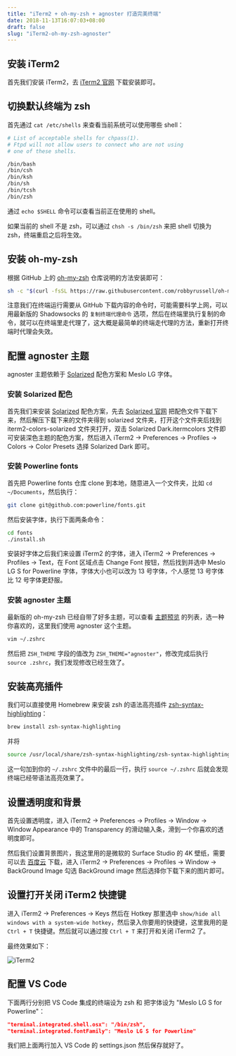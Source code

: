 ```yaml
---
title: "iTerm2 + oh-my-zsh + agnoster 打造完美终端"
date: 2018-11-13T16:07:03+08:00
draft: false
slug: "iTerm2-oh-my-zsh-agnoster"
---
```


## 安装 iTerm2

首先我们安装 iTerm2，去 [iTerm2 官网](https://iterm2.com/index.html) 下载安装即可。

## 切换默认终端为 zsh

首先通过 `cat /etc/shells` 来查看当前系统可以使用哪些 shell：

```zsh
# List of acceptable shells for chpass(1).
# Ftpd will not allow users to connect who are not using
# one of these shells.

/bin/bash
/bin/csh
/bin/ksh
/bin/sh
/bin/tcsh
/bin/zsh
```

通过 `echo $SHELL` 命令可以查看当前正在使用的 shell。

如果当前的 shell 不是 zsh，可以通过 `chsh -s /bin/zsh` 来把 shell 切换为 zsh，终端重启之后将生效。

## 安装 oh-my-zsh

根据 GitHub 上的 [oh-my-zsh](https://github.com/robbyrussell/oh-my-zsh) 仓库说明的方法安装即可：

```zsh
sh -c "$(curl -fsSL https://raw.githubusercontent.com/robbyrussell/oh-my-zsh/master/tools/install.sh)"
```

注意我们在终端运行需要从 GitHub 下载内容的命令时，可能需要科学上网，可以用最新版的 Shadowsocks 的 `复制终端代理命令` 选项，然后在终端里执行复制的命令，就可以在终端里走代理了，这大概是最简单的终端走代理的方法，重新打开终端时代理会失效。

## 配置 agnoster 主题

agnoster 主题依赖于 [Solarized](https://ethanschoonover.com/solarized/) 配色方案和 Meslo LG 字体。

### 安装 Solarized 配色

首先我们来安装 [Solarized](https://ethanschoonover.com/solarized/) 配色方案，先去 [Solarized 官网](https://ethanschoonover.com/solarized/) 把配色文件下载下来，然后解压下载下来的文件夹得到 solarized 文件夹，打开这个文件夹后找到 iterm2-colors-solarized 文件夹打开，双击 Solarized Dark.itermcolors 文件即可安装深色主题的配色方案，然后进入 iTerm2 -> Preferences -> Profiles -> Colors -> Color Presets 选择 Solarized Dark 即可。

### 安装 Powerline fonts

首先把 Powerline fonts 仓库 clone 到本地，随意进入一个文件夹，比如 `cd ~/Documents`，然后执行：

```zsh
git clone git@github.com:powerline/fonts.git
```

然后安装字体，执行下面两条命令：

```zsh
cd fonts
./install.sh
```

安装好字体之后我们来设置 iTerm2 的字体，进入 iTerm2 -> Preferences -> Profiles -> Text，在 Font 区域点击 Change Font 按钮，然后找到并选中 Meslo LG S for Powerline 字体，字体大小也可以改为 13 号字体，个人感觉 13 号字体比 12 号字体更舒服。

### 安装 agnoster 主题

最新版的 oh-my-zsh 已经自带了好多主题，可以查看 [主题预览](https://github.com/robbyrussell/oh-my-zsh/wiki/Themes) 的列表，选一种你喜欢的，这里我们使用 agnoster 这个主题。

```zsh
vim ~/.zshrc
```

然后把 `ZSH_THEME` 字段的值改为 `ZSH_THEME="agnoster"`，修改完成后执行 `source .zshrc`，我们发现修改已经生效了。

## 安装高亮插件

我们可以直接使用 Homebrew 来安装 zsh 的语法高亮插件 [zsh-syntax-highlighting](https://github.com/zsh-users/zsh-syntax-highlighting)：

```zsh
brew install zsh-syntax-highlighting
```

并将

```zsh
source /usr/local/share/zsh-syntax-highlighting/zsh-syntax-highlighting.zsh
```

这一句加到你的 `~/.zshrc` 文件中的最后一行，执行 `source ~/.zshrc` 后就会发现终端已经带语法高亮效果了。

## 设置透明度和背景

首先设置透明度，进入 iTerm2 -> Preferences -> Profiles -> Window -> Window Appearance 中的 Transparency 的滑动输入条，滑到一个你喜欢的透明度即可。

然后我们设置背景图片，我这里用的是微软的 Surface Studio 的 4K 壁纸，需要可以去 [百度云](https://pan.baidu.com/s/18jNrULbr05npD0Z_ht28Kg) 下载，进入 iTerm2 -> Preferences -> Profiles -> Window -> BackGround Image 勾选 BackGround image 然后选择你下载下来的图片即可。

## 设置打开关闭 iTerm2 快捷键

进入 iTerm2 -> Preferences -> Keys 然后在 Hotkey 那里选中 `show/hide all windows with a system-wide hotkey`，然后录入你要用的快捷键，这里我用的是 `Ctrl + T` 快捷键。然后就可以通过按 `Ctrl + T` 来打开和关闭 iTerm2 了。

最终效果如下：

![iTerm2](http://static.intj.top/20190214151408.png)

## 配置 VS Code

下面两行分别把 VS Code 集成的终端设为 zsh 和 把字体设为 "Meslo LG S for Powerline"：

```json
"terminal.integrated.shell.osx": "/bin/zsh",
"terminal.integrated.fontFamily": "Meslo LG S for Powerline"
```

我们把上面两行加入 VS Code 的 settings.json 然后保存就好了。
